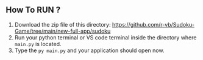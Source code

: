 ## How To RUN ?
1. Download the zip file of this directory: https://github.com/r-vb/Sudoku-Game/tree/main/new-full-app/sudoku
2. Run your python terminal or VS code terminal inside the directory where `main.py` is located.
3. Type the `py main.py` and your application should open now. 
